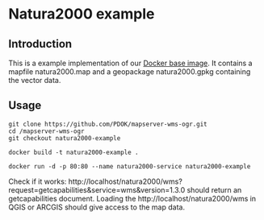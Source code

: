 # Natura2000 example

## Introduction
This is a example implementation of our [Docker base image](https://github.com/PDOK/mapserver-wms-ogr). It contains a mapfile natura2000.map and a geopackage natura2000.gpkg containing the vector data.

## Usage
```
git clone https://github.com/PDOK/mapserver-wms-ogr.git
cd /mapserver-wms-ogr
git checkout natura2000-example
```

```
docker build -t natura2000-example .
```

```
docker run -d -p 80:80 --name natura2000-service natura2000-example
```

Check if it works: http://localhost/natura2000/wms?request=getcapabilities&service=wms&version=1.3.0 should return an getcapabilities document. Loading the http://localhost/natura2000/wms in QGIS or ARCGIS should give access to the map data.

